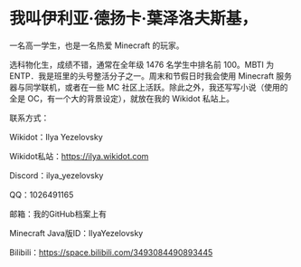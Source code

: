 # 我叫伊利亚·德扬卡·葉泽洛夫斯基，
一名高一学生，也是一名热爱 Minecraft 的玩家。

选科物化生，成绩不错，通常在全年级 1476 名学生中排名前 100。MBTI 为 ENTP．我是班里的头号整活分子之一。周末和节假日时我会使用 Minecraft 服务器与同学联机，或者在一些 MC 社区上活跃。除此之外，我还写写小说（使用的全是 OC，有一个大的背景设定），就放在我的 Wikidot 私站上。

联系方式：

Wikidot：Ilya Yezelovsky

Wikidot私站：https://ilya.wikidot.com

Discord：ilya_yezelovsky

QQ：1026491165

邮箱：我的GitHub档案上有

Minecraft Java版ID：IlyaYezelovsky

Bilibili：https://space.bilibili.com/3493084490893445
